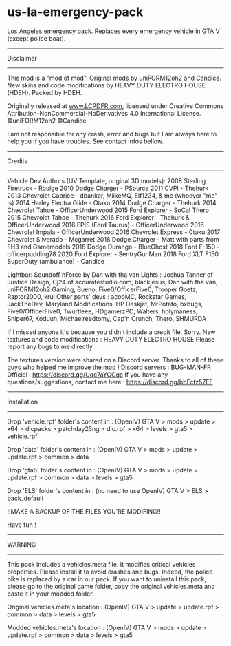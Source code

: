 # us-la-emergency-pack
Los Angeles emergency pack. Replaces every emergency vehicle in GTA V (except police boat).

******************************************
Disclaimer
******************************************

This mod is a "mod of mod". Original mods by uniFORM12oh2 and Candice. New skins and code modifications by HEAVY DUTY ELECTRO HOUSE (HDEH). 
Packed by HDEH.

Originally released at www.LCPDFR.com, licensed under 
Creative Commons Attribution-NonCommercial-NoDerivatives 4.0 International License.
©uniFORM12oh2
©Candice

I am not responsible for any crash, error and bugs but I am always here to help you if you have troubles. See contact infos bellow.


******************************************
Credits
******************************************
Vehicle Dev Authors (UV Template, original 3D models):
2008 Sterling Firetruck - Roulge
2010 Dodge Charger - PSource
2011 CVPI - Thehurk
2013 Chevrolet Caprice - dbanker, MiikeMQ, Elf1234, & me (whoever "me" is)
2014 Harley Electra Glide - Otaku
2014 Dodge Charger - Thehurk
2014 Chevrolet Tahoe - OfficerUnderwood
2015 Ford Explorer -  SoCal Thero
2015 Chevrolet Tahoe - Thehurk
2016 Ford Explorer - Thehurk & OfficerUnderwood
2016 FPIS (Ford Taurus) - OfficerUnderwood
2016 Chevrolet Impala - OfficerUnderwood
2016 Chevrolet Express - 0taku
2017 Chevrolet Silverado - Mcgarret
2018 Dodge Charger - Matt with parts from FH3 and Gamemodels
2018 Dodge Durango - BlueGhost
2018 Ford F-150 - officerpudding78
2020 Ford Explorer - SentryGunMan
2018 Ford XLT F150 SuperDuty (ambulance) - Candice

Lightbar: Soundoff nForce by Dan with tha van 
Lights : Joshua Tanner of Justice Design, Cj24 of accuratestudio.com, blackjesus, Dan with tha van, uniFORM12oh2 Gaming, Bueno, Five0/OfficerFive0, Trooper Goetz, Raptor2000, krul
Other parts' devs : acobMC, Rockstar Games, JackTheDev, Maryland Modifications, HP Deskjet, MrPotato, bxbugs, Five0/OfficerFive0, Twurtleee, HDgamerzPC, Walters, holymaness, Sniper67, Koduuh, Michaelreedtomy, Cap'n Crunch, Thero, SHMURDA

If I missed anyone it's because you didn't include a credit file. Sorry. 
New textures and code modifications : HEAVY DUTY ELECTRO HOUSE
Please report any bugs to me directly.  


The textures version were shared on a Discord server. Thanks to all of these guys who helped me improve the mod ! Discord servers : 
BUG-MAN-FR Officiel : https://discord.gg/Uqc7aYGGqc
If you have any questions/suggestions, contact me here : https://discord.gg/bbFctz57EF



******************************************
Installation
******************************************
Drop 'vehicle.rpf' folder's content in : (OpenIV)
	GTA V > mods > update > x64 > dlcpacks > patchday25ng > dlc.rpf > x64 > levels > gta5 > vehicle.rpf

Drop 'data' folder's content in : (OpenIV)
	GTA V > mods > update > update.rpf > common > data

Drop 'gta5' folder's content in : (OpenIV)
	GTA V > mods > update > update.rpf > common > data > levels > gta5


Drop 'ELS' folder's content in : (no need to use OpenIV)
	GTA V > ELS > pack_default

!!MAKE A BACKUP OF THE FILES YOU'RE MODIFING!!


Have fun !


******************************************
WARNING
******************************************
This pack includes a vehicles.meta file. It modifies critical vehicles properties. Please install it to avoid crashes and bugs. 
Indeed, the police bike is replaced by a car in our pack.
If you want to uninstall this pack, please go to the original game folder, copy the original vehicles.meta and paste it in your modded folder.

Original vehicles.meta's location : (OpenIV)
	GTA V > update > update.rpf > common > data > levels > gta5

Modded vehicles.meta's location : (OpenIV)
	GTA V > mods > update > update.rpf > common > data > levels > gta5

